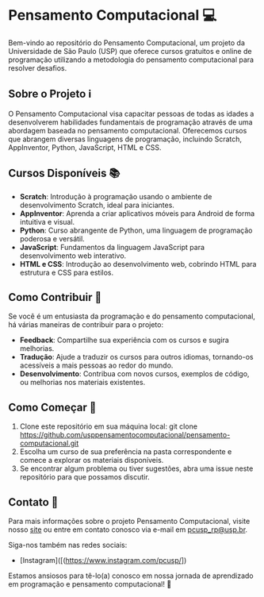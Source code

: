 # Pensamento Computacional 💻

Bem-vindo ao repositório do Pensamento Computacional, um projeto da Universidade de São Paulo (USP) que oferece cursos gratuitos e online de programação utilizando a metodologia do pensamento computacional para resolver desafios.

## Sobre o Projeto ℹ️

O Pensamento Computacional visa capacitar pessoas de todas as idades a desenvolverem habilidades fundamentais de programação através de uma abordagem baseada no pensamento computacional. Oferecemos cursos que abrangem diversas linguagens de programação, incluindo Scratch, AppInventor, Python, JavaScript, HTML e CSS.

## Cursos Disponíveis 📚

- **Scratch**: Introdução à programação usando o ambiente de desenvolvimento Scratch, ideal para iniciantes.
- **AppInventor**: Aprenda a criar aplicativos móveis para Android de forma intuitiva e visual.
- **Python**: Curso abrangente de Python, uma linguagem de programação poderosa e versátil.
- **JavaScript**: Fundamentos da linguagem JavaScript para desenvolvimento web interativo.
- **HTML e CSS**: Introdução ao desenvolvimento web, cobrindo HTML para estrutura e CSS para estilos.

## Como Contribuir 🚀

Se você é um entusiasta da programação e do pensamento computacional, há várias maneiras de contribuir para o projeto:

- **Feedback**: Compartilhe sua experiência com os cursos e sugira melhorias.
- **Tradução**: Ajude a traduzir os cursos para outros idiomas, tornando-os acessíveis a mais pessoas ao redor do mundo.
- **Desenvolvimento**: Contribua com novos cursos, exemplos de código, ou melhorias nos materiais existentes.

## Como Começar 🎉

1. Clone este repositório em sua máquina local:
   git clone https://github.com/usppensamentocomputacional/pensamento-computacional.git
2. Escolha um curso de sua preferência na pasta correspondente e comece a explorar os materiais disponíveis.
3. Se encontrar algum problema ou tiver sugestões, abra uma issue neste repositório para que possamos discutir.

## Contato 📧

Para mais informações sobre o projeto Pensamento Computacional, visite nosso [site](https://www.pensamentocomputacional.usp.br) ou entre em contato conosco via e-mail em pcusp_rp@usp.br.

Siga-nos também nas redes sociais:
- [Instagram]([(https://www.instagram.com/pcusp/])

Estamos ansiosos para tê-lo(a) conosco em nossa jornada de aprendizado em programação e pensamento computacional! 🚀

